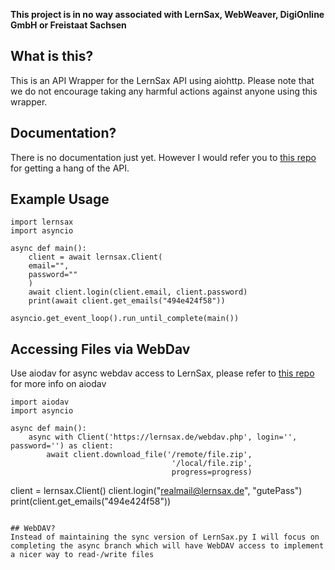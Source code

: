 **This project is in no way associated with LernSax, WebWeaver, DigiOnline GmbH or Freistaat Sachsen**

## What is this?

This is an API Wrapper for the LernSax API using aiohttp. Please note that we do not encourage taking any harmful actions against anyone using this wrapper.


## Documentation?
There is no documentation just yet. However I would refer you to [this repo](https://github.com/TKFRvisionOfficial/lernsax-webweaver-api-research) for getting a hang of the API.

## Example Usage
```
import lernsax
import asyncio

async def main():
    client = await lernsax.Client(
    email="",
    password=""
    )
    await client.login(client.email, client.password)
    print(await client.get_emails("494e424f58"))

asyncio.get_event_loop().run_until_complete(main())
```

## Accessing Files via WebDav
Use aiodav for async webdav access to LernSax, please refer to [this repo](https://github.com/jorgeajimenezl/aiodav) for more info on aiodav
```
import aiodav
import asyncio

async def main():
    async with Client('https://lernsax.de/webdav.php', login='', password='') as client:
        await client.download_file('/remote/file.zip', 
                                    '/local/file.zip',
                                    progress=progress)
```

client = lernsax.Client()
client.login("realmail@lernsax.de", "gutePass")
print(client.get_emails("494e424f58"))
```

## WebDAV?
Instead of maintaining the sync version of LernSax.py I will focus on completing the async branch which will have WebDAV access to implement a nicer way to read-/write files